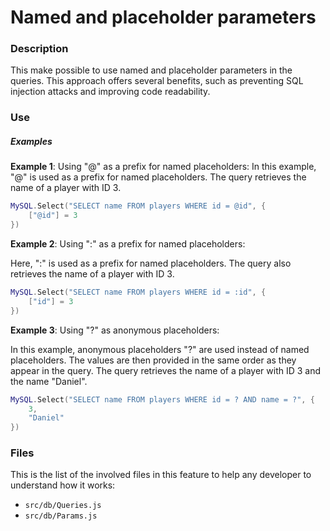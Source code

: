 # Named and placeholder parameters
### Description
This make possible to use named and placeholder parameters in the queries.
This approach offers several benefits, such as preventing SQL injection attacks and improving code readability.

### Use

##### Examples
**Example 1**: Using "@" as a prefix for named placeholders:
In this example, "@" is used as a prefix for named placeholders. The query retrieves the name of a player with ID 3.
```lua
MySQL.Select("SELECT name FROM players WHERE id = @id", {
    ["@id"] = 3
})
```
**Example 2**: Using ":" as a prefix for named placeholders:

Here, ":" is used as a prefix for named placeholders. The query also retrieves the name of a player with ID 3.
```lua
MySQL.Select("SELECT name FROM players WHERE id = :id", {
    ["id"] = 3
})
```
**Example 3**: Using "?" as anonymous placeholders:

In this example, anonymous placeholders "?" are used instead of named placeholders. The values are then provided in the same order as they appear in the query. The query retrieves the name of a player with ID 3 and the name "Daniel".
```lua
MySQL.Select("SELECT name FROM players WHERE id = ? AND name = ?", {
    3,
    "Daniel"
})
```

### Files
This is the list of the involved files in this feature to help any developer to understand how it works:
- ```src/db/Queries.js```
- ```src/db/Params.js```